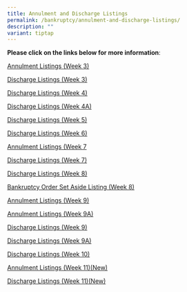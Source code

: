 ```yaml
---
title: Annulment and Discharge Listings
permalink: /bankruptcy/annulment-and-discharge-listings/
description: ""
variant: tiptap
---
```

<p><strong>Please click on the links below for more information</strong>:</p>
<p></p>
<p><a href="/files/Annulment &amp; Discharge Listings/Annulment_Listings__Week_3_.pdf" rel="noopener nofollow" target="_blank">Annulment Listings (Week 3)</a>
</p>
<p><a href="/files/Annulment &amp; Discharge Listings/Discharge_Listings__Week_3_.pdf" rel="noopener nofollow" target="_blank">Discharge Listings (Week 3)</a>
</p>
<p><a href="/files/Annulment &amp; Discharge Listings/Discharge_Listings__Week_4_.pdf" rel="noopener nofollow" target="_blank">Discharge Listings (Week 4)</a>
</p>
<p><a href="/files/Annulment &amp; Discharge Listings/Discharge_Listings__Week_4A_.pdf" rel="noopener nofollow" target="_blank">Discharge Listings (Week 4A)</a>
</p>
<p><a href="/files/Annulment &amp; Discharge Listings/Discharge_Listings__Week_5_.pdf" rel="noopener nofollow" target="_blank">Discharge Listings (Week 5)</a>
</p>
<p><a href="/files/Annulment &amp; Discharge Listings/Discharge_Listings__Week_6_.pdf" rel="noopener nofollow" target="_blank">Discharge Listings (Week 6)</a>
</p>
<p><a href="/files/Annulment &amp; Discharge Listings/Annulment_Listings__Week_7_.pdf" rel="noopener nofollow" target="_blank">Annulment Listings (Week 7</a>
</p>
<p><a href="/files/Annulment &amp; Discharge Listings/Discharge_Listings__Week_7_.pdf" rel="noopener nofollow" target="_blank">Discharge Listings (Week 7)</a>
</p>
<p><a href="/files/Annulment &amp; Discharge Listings/Discharge_Listings__Week_8_.pdf" rel="noopener nofollow" target="_blank">Discharge Listings (Week 8)</a>
</p>
<p><a href="/files/Annulment &amp; Discharge Listings/Bankruptcy_Order_Set_Aside_Listing__Week_8_.pdf" rel="noopener nofollow" target="_blank">Bankruptcy Order Set Aside Listing (Week 8)</a>
</p>
<p><a href="/files/Annulment &amp; Discharge Listings/Annulment_Listings__Week_9_.pdf" rel="noopener nofollow" target="_blank">Annulment Listings (Week 9)</a>
</p>
<p><a href="/files/Annulment &amp; Discharge Listings/Annulment_Listings__Week_9A_.pdf" rel="noopener nofollow" target="_blank">Annulment Listings (Week 9A)</a>
</p>
<p><a href="/files/Annulment &amp; Discharge Listings/Discharge_Listings__Week_9_.pdf" rel="noopener nofollow" target="_blank">Discharge Listings (Week 9)</a>
</p>
<p><a href="/files/Annulment &amp; Discharge Listings/Discharge_Listings__Week_9A_.pdf" rel="noopener nofollow" target="_blank">Discharge Listings (Week 9A)</a>
</p>
<p><a href="/files/Annulment &amp; Discharge Listings/Discharge_Listings__Week_10_.pdf" rel="noopener nofollow" target="_blank">Discharge Listings (Week 10)</a>
</p>
<p><a href="/files/Annulment &amp; Discharge Listings/Annulment_Listings__Week_11_.pdf" rel="noopener nofollow" target="_blank">Annulment Listings (Week 11)(New)</a>
</p>
<p><a href="/files/Annulment &amp; Discharge Listings/Discharge_Listings__Week_11_.pdf" rel="noopener nofollow" target="_blank">Discharge Listings (Week 11)(New)</a>
</p>
<p></p>